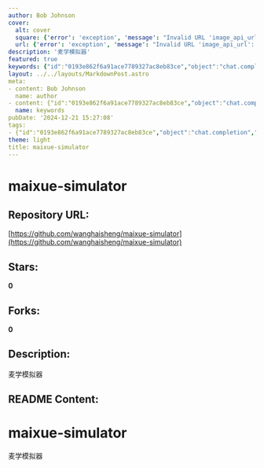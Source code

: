 ```yaml
---
author: Bob Johnson
cover:
  alt: cover
  square: {'error': 'exception', 'message': "Invalid URL 'image_api_url': No scheme supplied. Perhaps you meant https://image_api_url?"}
  url: {'error': 'exception', 'message': "Invalid URL 'image_api_url': No scheme supplied. Perhaps you meant https://image_api_url?"}
description: '麦学模拟器'
featured: true
keywords: {"id":"0193e862f6a91ace7789327ac8eb83ce","object":"chat.completion","created":1734770620,"model":"Qwen/Qwen2.5-7B-Instruct","choices":[{"index":0,"message":{"role":"assistant","content":"Keywords: maixue-simulator, 麦学模拟器\n\nTags: #maixue-simulator, #麦学模拟器"},"finish_reason":"stop"}],"usage":{"prompt_tokens":61,"completion_tokens":29,"total_tokens":90},"system_fingerprint":""}
layout: ../../layouts/MarkdownPost.astro
meta:
- content: Bob Johnson
  name: author
- content: {"id":"0193e862f6a91ace7789327ac8eb83ce","object":"chat.completion","created":1734770620,"model":"Qwen/Qwen2.5-7B-Instruct","choices":[{"index":0,"message":{"role":"assistant","content":"Keywords: maixue-simulator, 麦学模拟器\n\nTags: #maixue-simulator, #麦学模拟器"},"finish_reason":"stop"}],"usage":{"prompt_tokens":61,"completion_tokens":29,"total_tokens":90},"system_fingerprint":""}
  name: keywords
pubDate: '2024-12-21 15:27:08'
tags:
- {"id":"0193e862f6a91ace7789327ac8eb83ce","object":"chat.completion","created":1734770620,"model":"Qwen/Qwen2.5-7B-Instruct","choices":[{"index":0,"message":{"role":"assistant","content":"Keywords: maixue-simulator, 麦学模拟器\n\nTags: #maixue-simulator, #麦学模拟器"},"finish_reason":"stop"}],"usage":{"prompt_tokens":61,"completion_tokens":29,"total_tokens":90},"system_fingerprint":""}
theme: light
title: maixue-simulator
---
```


# maixue-simulator

## Repository URL: 
[https://github.com/wanghaisheng/maixue-simulator](https://github.com/wanghaisheng/maixue-simulator)

## Stars: 
**0**

## Forks: 
**0**

## Description: 
麦学模拟器

## README Content: 
# maixue-simulator
麦学模拟器

